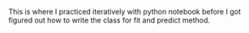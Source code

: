 This is where I practiced iteratively with python notebook before I got figured out how to write the class for fit and predict method. 

